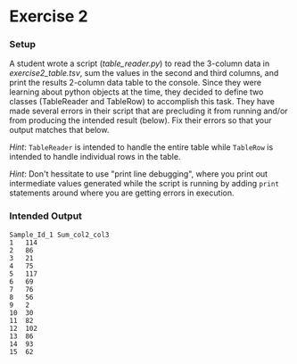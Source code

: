 # Exercise 2

### Setup

A student wrote a script (*table_reader.py*) to read the 3-column data in *exercise2_table.tsv*, sum the values in the second and third columns, and print the results 2-column data table to the console. Since they were learning about python objects at the time, they decided to define two classes (TableReader and TableRow) to accomplish this task. They have made several errors in their script that are precluding it from running and/or from producing the intended result (below). Fix their errors so that your output matches that below.

*Hint*: `TableReader` is intended to handle the entire table while `TableRow` is intended to handle individual rows in the table.

*Hint*: Don't hessitate to use "print line debugging", where you print out intermediate values generated while the script is running by adding `print` statements around where you are getting errors in execution.
 
### Intended Output

```
Sample_Id_1	Sum_col2_col3
1	114
2	86
3	21
4	75
5	117
6	69
7	76
8	56
9	2
10	30
11	82
12	102
13	86
14	93
15	62
```
